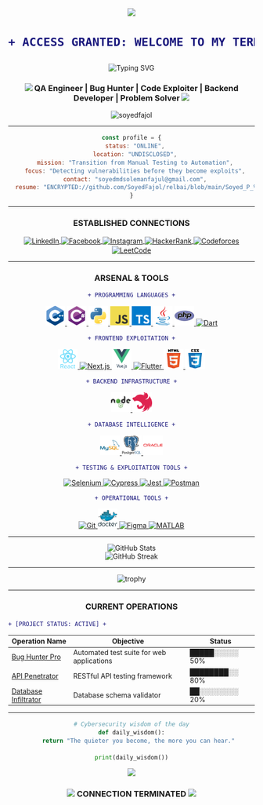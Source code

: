 <!-- Cyber Hacker-Themed GitHub README -->

<h1 align="center">
  <img src="https://media.giphy.com/media/LOnt6uqjD9OexmQJRB/giphy.gif" width="100" />
  
  ```diff
  + ACCESS GRANTED: WELCOME TO MY TERMINAL +
  ```
</h1>

<div align="center">
  <img src="https://readme-typing-svg.herokuapp.com?font=Fira+Code&weight=600&size=22&duration=3000&pause=1000&color=0CF731&center=true&vCenter=true&random=false&width=500&lines=SYSTEM+SCAN+COMPLETE...;IDENTITY+CONFIRMED...;LOADING+PROFILE...;SOYED+MD.+SOLAMAN+FAJUL" alt="Typing SVG" />
</div>

<h3 align="center">
  <img src="https://media.giphy.com/media/l378lx1ZDQEM82wec/giphy.gif" width="30" /> 
  QA Engineer | Bug Hunter | Code Exploiter | Backend Developer | Problem Solver 
  <img src="https://media.giphy.com/media/l378lx1ZDQEM82wec/giphy.gif" width="30" />
</h3>

<div align="center">
  <img src="https://komarev.com/ghpvc/?username=soyedfajol&label=PROFILE+VIEWS&color=0cf731&style=flat" alt="soyedfajol" />
</div>

---

<div align="center">
  
  ```js
  const profile = {
    status: "ONLINE",
    location: "UNDISCLOSED",
    mission: "Transition from Manual Testing to Automation",
    focus: "Detecting vulnerabilities before they become exploits",
    contact: "soyedmdsolemanfajul@gmail.com",
    resume: "ENCRYPTED://github.com/SoyedFajol/relbai/blob/main/Soyed_P_%20Fajul%20CV.pdf"
  }
  ```
</div>

---

<h3 align="center">ESTABLISHED CONNECTIONS</h3>
<p align="center">
  <a href="https://www.linkedin.com/in/soyed-md-solaman-fajul-a492b6214/" target="blank">
    <img align="center" src="https://raw.githubusercontent.com/rahuldkjain/github-profile-readme-generator/master/src/images/icons/Social/linked-in-alt.svg" alt="LinkedIn" height="30" width="40" />
  </a>
  <a href="https://www.facebook.com/me.rehel/" target="blank">
    <img align="center" src="https://raw.githubusercontent.com/rahuldkjain/github-profile-readme-generator/master/src/images/icons/Social/facebook.svg" alt="Facebook" height="30" width="40" />
  </a>
  <a href="https://www.instagram.com/_rehel__/?hl=en" target="blank">
    <img align="center" src="https://raw.githubusercontent.com/rahuldkjain/github-profile-readme-generator/master/src/images/icons/Social/instagram.svg" alt="Instagram" height="30" width="40" />
  </a>
  <a href="https://www.hackerrank.com/profile/soyedmdsolemanf1" target="blank">
    <img align="center" src="https://raw.githubusercontent.com/rahuldkjain/github-profile-readme-generator/master/src/images/icons/Social/hackerrank.svg" alt="HackerRank" height="30" width="40" />
  </a>
  <a href="https://codeforces.com/profile/relbai" target="blank">
    <img align="center" src="https://raw.githubusercontent.com/rahuldkjain/github-profile-readme-generator/master/src/images/icons/Social/codeforces.svg" alt="Codeforces" height="30" width="40" />
  </a>
  <a href="https://leetcode.com/u/relbai/" target="blank">
    <img align="center" src="https://raw.githubusercontent.com/rahuldkjain/github-profile-readme-generator/master/src/images/icons/Social/leet-code.svg" alt="LeetCode" height="30" width="40" />
  </a>
</p>

---

<h3 align="center">ARSENAL & TOOLS</h3>

<div align="center">
  
  ```diff
  + PROGRAMMING LANGUAGES +
  ```
</div>

<p align="center">
  <a href="https://www.w3schools.com/cpp/" target="_blank" rel="noreferrer">
    <img src="https://raw.githubusercontent.com/devicons/devicon/master/icons/cplusplus/cplusplus-original.svg" alt="C++" width="40" height="40"/>
  </a>
  <a href="https://www.w3schools.com/cs/" target="_blank" rel="noreferrer">
    <img src="https://raw.githubusercontent.com/devicons/devicon/master/icons/csharp/csharp-original.svg" alt="C#" width="40" height="40"/>
  </a>
  <a href="https://www.python.org" target="_blank" rel="noreferrer">
    <img src="https://raw.githubusercontent.com/devicons/devicon/master/icons/python/python-original.svg" alt="Python" width="40" height="40"/>
  </a>
  <a href="https://developer.mozilla.org/en-US/docs/Web/JavaScript" target="_blank" rel="noreferrer">
    <img src="https://raw.githubusercontent.com/devicons/devicon/master/icons/javascript/javascript-original.svg" alt="JavaScript" width="40" height="40"/>
  </a>
  <a href="https://www.typescriptlang.org/" target="_blank" rel="noreferrer">
    <img src="https://raw.githubusercontent.com/devicons/devicon/master/icons/typescript/typescript-original.svg" alt="TypeScript" width="40" height="40"/>
  </a>
  <a href="https://www.java.com" target="_blank" rel="noreferrer">
    <img src="https://raw.githubusercontent.com/devicons/devicon/master/icons/java/java-original.svg" alt="Java" width="40" height="40"/>
  </a>
  <a href="https://www.php.net" target="_blank" rel="noreferrer">
    <img src="https://raw.githubusercontent.com/devicons/devicon/master/icons/php/php-original.svg" alt="PHP" width="40" height="40"/>
  </a>
  <a href="https://dart.dev" target="_blank" rel="noreferrer">
    <img src="https://www.vectorlogo.zone/logos/dartlang/dartlang-icon.svg" alt="Dart" width="40" height="40"/>
  </a>
</p>

<div align="center">
  
  ```diff
  + FRONTEND EXPLOITATION +
  ```
</div>

<p align="center">
  <a href="https://reactjs.org/" target="_blank" rel="noreferrer">
    <img src="https://raw.githubusercontent.com/devicons/devicon/master/icons/react/react-original-wordmark.svg" alt="React" width="40" height="40"/>
  </a>
  <a href="https://nextjs.org/" target="_blank" rel="noreferrer">
    <img src="https://cdn.worldvectorlogo.com/logos/nextjs-2.svg" alt="Next.js" width="40" height="40"/>
  </a>
  <a href="https://vuejs.org/" target="_blank" rel="noreferrer">
    <img src="https://raw.githubusercontent.com/devicons/devicon/master/icons/vuejs/vuejs-original-wordmark.svg" alt="Vue.js" width="40" height="40"/>
  </a>
  <a href="https://flutter.dev" target="_blank" rel="noreferrer">
    <img src="https://www.vectorlogo.zone/logos/flutterio/flutterio-icon.svg" alt="Flutter" width="40" height="40"/>
  </a>
  <a href="https://www.w3.org/html/" target="_blank" rel="noreferrer">
    <img src="https://raw.githubusercontent.com/devicons/devicon/master/icons/html5/html5-original-wordmark.svg" alt="HTML5" width="40" height="40"/>
  </a>
  <a href="https://www.w3schools.com/css/" target="_blank" rel="noreferrer">
    <img src="https://raw.githubusercontent.com/devicons/devicon/master/icons/css3/css3-original-wordmark.svg" alt="CSS3" width="40" height="40"/>
  </a>
</p>

<div align="center">
  
  ```diff
  + BACKEND INFRASTRUCTURE +
  ```
</div>

<p align="center">
  <a href="https://nodejs.org" target="_blank" rel="noreferrer">
    <img src="https://raw.githubusercontent.com/devicons/devicon/master/icons/nodejs/nodejs-original-wordmark.svg" alt="Node.js" width="40" height="40"/>
  </a>
  <a href="https://nestjs.com/" target="_blank" rel="noreferrer">
    <img src="https://raw.githubusercontent.com/devicons/devicon/master/icons/nestjs/nestjs-plain.svg" alt="NestJS" width="40" height="40"/>
  </a>
</p>

<div align="center">
  
  ```diff
  + DATABASE INTELLIGENCE +
  ```
</div>

<p align="center">
  <a href="https://www.mysql.com/" target="_blank" rel="noreferrer">
    <img src="https://raw.githubusercontent.com/devicons/devicon/master/icons/mysql/mysql-original-wordmark.svg" alt="MySQL" width="40" height="40"/>
  </a>
  <a href="https://www.postgresql.org" target="_blank" rel="noreferrer">
    <img src="https://raw.githubusercontent.com/devicons/devicon/master/icons/postgresql/postgresql-original-wordmark.svg" alt="PostgreSQL" width="40" height="40"/>
  </a>
  <a href="https://www.oracle.com/" target="_blank" rel="noreferrer">
    <img src="https://raw.githubusercontent.com/devicons/devicon/master/icons/oracle/oracle-original.svg" alt="Oracle" width="40" height="40"/>
  </a>
</p>

<div align="center">
  
  ```diff
  + TESTING & EXPLOITATION TOOLS +
  ```
</div>

<p align="center">
  <a href="https://www.selenium.dev" target="_blank" rel="noreferrer">
    <img src="https://raw.githubusercontent.com/detain/svg-logos/780f25886640cef088af994181646db2f6b1a3f8/svg/selenium-logo.svg" alt="Selenium" width="40" height="40"/>
  </a>
  <a href="https://www.cypress.io" target="_blank" rel="noreferrer">
    <img src="https://raw.githubusercontent.com/simple-icons/simple-icons/6e46ec1fc23b60c8fd0d2f2ff46db82e16dbd75f/icons/cypress.svg" alt="Cypress" width="40" height="40"/>
  </a>
  <a href="https://jestjs.io" target="_blank" rel="noreferrer">
    <img src="https://www.vectorlogo.zone/logos/jestjsio/jestjsio-icon.svg" alt="Jest" width="40" height="40"/>
  </a>
  <a href="https://postman.com" target="_blank" rel="noreferrer">
    <img src="https://www.vectorlogo.zone/logos/getpostman/getpostman-icon.svg" alt="Postman" width="40" height="40"/>
  </a>
</p>

<div align="center">
  
  ```diff
  + OPERATIONAL TOOLS +
  ```
</div>

<p align="center">
  <a href="https://git-scm.com/" target="_blank" rel="noreferrer">
    <img src="https://www.vectorlogo.zone/logos/git-scm/git-scm-icon.svg" alt="Git" width="40" height="40"/>
  </a>
  <a href="https://www.docker.com/" target="_blank" rel="noreferrer">
    <img src="https://raw.githubusercontent.com/devicons/devicon/master/icons/docker/docker-original-wordmark.svg" alt="Docker" width="40" height="40"/>
  </a>
  <a href="https://www.figma.com/" target="_blank" rel="noreferrer">
    <img src="https://www.vectorlogo.zone/logos/figma/figma-icon.svg" alt="Figma" width="40" height="40"/>
  </a>
  <a href="https://www.mathworks.com/" target="_blank" rel="noreferrer">
    <img src="https://upload.wikimedia.org/wikipedia/commons/2/21/Matlab_Logo.png" alt="MATLAB" width="40" height="40"/>
  </a>
</p>

---

<div align="center">
  <img src="https://github-readme-stats.vercel.app/api?username=soyedfajol&show_icons=true&theme=chartreuse-dark&hide_border=true&bg_color=0D1117" alt="GitHub Stats" />
</div>

<div align="center">
  <img src="https://github-readme-streak-stats.herokuapp.com/?user=soyedfajol&theme=chartreuse-dark&hide_border=true&background=0D1117" alt="GitHub Streak" />
</div>

---

<div align="center">
  <img src="https://github-profile-trophy.vercel.app/?username=soyedfajol&theme=matrix&no-frame=true&no-bg=true&column=7" alt="trophy" />
</div>

---

<h3 align="center">CURRENT OPERATIONS</h3>

```diff
+ [PROJECT STATUS: ACTIVE] +
```

<div align="center">
  
  <!-- Replace these with your actual projects and links -->
  | Operation Name | Objective | Status |
  |----------------|-----------|--------|
  | [Bug Hunter Pro](https://github.com/soyedfajol/project1) | Automated test suite for web applications | █████░░░░░ 50% |
  | [API Penetrator](https://github.com/soyedfajol/project2) | RESTful API testing framework | ████████░░ 80% |
  | [Database Infiltrator](https://github.com/soyedfajol/project3) | Database schema validator | ██░░░░░░░░ 20% |
  
</div>

---

<div align="center">
  
  ```python
  # Cybersecurity wisdom of the day
  def daily_wisdom():
      return "The quieter you become, the more you can hear."
      
  print(daily_wisdom())
  ```
  
</div>

<div align="center">
  <img src="https://media.giphy.com/media/l3vR85PnGsBwu1PFK/giphy.gif" width="280" />
</div>

<h3 align="center">
  <img src="https://media.giphy.com/media/Z9WRoncIw8RYBLJ0FB/giphy.gif" width="30" />
  CONNECTION TERMINATED
  <img src="https://media.giphy.com/media/Z9WRoncIw8RYBLJ0FB/giphy.gif" width="30" />
</h3>
